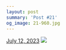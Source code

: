 ```yaml
---
layout: post
summary: 'Post #21'
og_image: 21-960.jpg
---
```


<p>
  <time>
    <a href="/21">July 12, 2023</a>
  </time>
  <a href="/21">
    <img src="{{ site.assets_url }}/21-480.jpg" srcset="{{ site.assets_url }}/21-240.jpg 240w, {{ site.assets_url }}/21-480.jpg 480w, {{ site.assets_url }}/21-720.jpg 720w, {{ site.assets_url }}/21-960.jpg 960w" sizes="(min-width: 700px) 50vw, calc(100vw - 2rem)" />
  </a>
</p>
